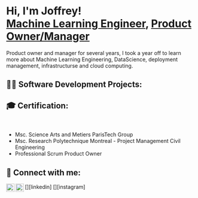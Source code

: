 <h1>Hi, I'm Joffrey! <br/><a href="https://www.linkedin.com/in/joffrey-lemery-b740a5112/">Machine Learning Engineer</a>, <a href="https://www.linkedin.com/in/joffrey-lemery-b740a5112/">Product Owner/Manager</a></h2>
  
Product owner and manager for several years, I took a year off to learn more about Machine Learning Engineering, DataScience, deployment management, infrastructurse and cloud computing. 

<h2>👨‍💻 Software Development Projects:</h2>


<h2>🎓 Certification:</h2><br>

- Msc. Science Arts and Metiers ParisTech Group
- Msc. Research Polytechnique Montreal - Project Management Civil Engineering
- Professional Scrum Product Owner


<h2> 🤳 Connect with me:</h2>

[<img align="left" alt="JoffreyLemery | LinkedIn" width="22px" src="https://cdn.jsdelivr.net/npm/simple-icons@v3/icons/linkedin.svg" />][linkedin]
[<img align="left" alt="JoffreyLemery | Instagram" width="22px" src="https://cdn.jsdelivr.net/npm/simple-icons@v3/icons/instagram.svg" />][instagram]

